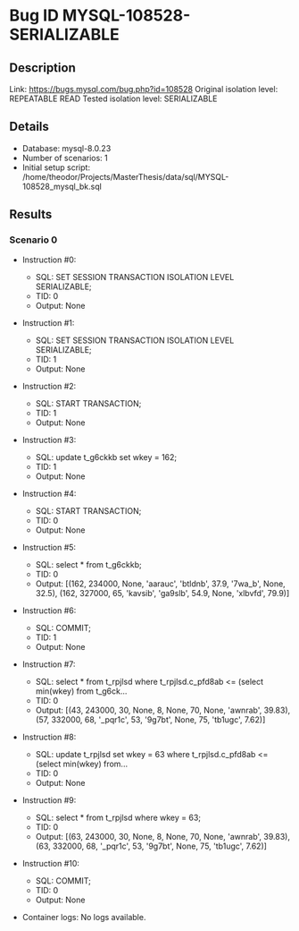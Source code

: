 # Bug ID MYSQL-108528-SERIALIZABLE

## Description

Link:                     https://bugs.mysql.com/bug.php?id=108528
Original isolation level: REPEATABLE READ
Tested isolation level:   SERIALIZABLE


## Details
 * Database: mysql-8.0.23
 * Number of scenarios: 1
 * Initial setup script: /home/theodor/Projects/MasterThesis/data/sql/MYSQL-108528_mysql_bk.sql

## Results
### Scenario 0
 * Instruction #0:
     - SQL:  SET SESSION TRANSACTION ISOLATION LEVEL SERIALIZABLE;
     - TID: 0
     - Output: None
 * Instruction #1:
     - SQL:  SET SESSION TRANSACTION ISOLATION LEVEL SERIALIZABLE;
     - TID: 1
     - Output: None
 * Instruction #2:
     - SQL:  START TRANSACTION;
     - TID: 1
     - Output: None
 * Instruction #3:
     - SQL:  update t_g6ckkb set wkey = 162;
     - TID: 1
     - Output: None
 * Instruction #4:
     - SQL:  START TRANSACTION;
     - TID: 0
     - Output: None
 * Instruction #5:
     - SQL:  select * from t_g6ckkb;
     - TID: 0
     - Output: [(162, 234000, None, 'aarauc', 'btldnb', 37.9, '7wa_b', None, 32.5), (162, 327000, 65, 'kavsib', 'ga9slb', 54.9, None, 'xlbvfd', 79.9)]
 * Instruction #6:
     - SQL:  COMMIT;
     - TID: 1
     - Output: None
 * Instruction #7:
     - SQL:  select * from t_rpjlsd where t_rpjlsd.c_pfd8ab <= (select min(wkey) from t_g6ck...
     - TID: 0
     - Output: [(43, 243000, 30, None, 8, None, 70, None, 'awnrab', 39.83), (57, 332000, 68, '_pqr1c', 53, '9g7bt', None, 75, 'tb1ugc', 7.62)]
 * Instruction #8:
     - SQL:  update t_rpjlsd set wkey = 63 where t_rpjlsd.c_pfd8ab <= (select min(wkey) from...
     - TID: 0
     - Output: None
 * Instruction #9:
     - SQL:  select * from t_rpjlsd where wkey = 63;
     - TID: 0
     - Output: [(63, 243000, 30, None, 8, None, 70, None, 'awnrab', 39.83), (63, 332000, 68, '_pqr1c', 53, '9g7bt', None, 75, 'tb1ugc', 7.62)]
 * Instruction #10:
     - SQL:  COMMIT;
     - TID: 0
     - Output: None

 * Container logs:
   No logs available.
